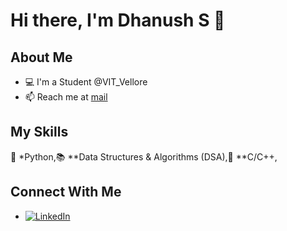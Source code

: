 # Hi there, I'm Dhanush S 👋

## About Me
- 💻 I'm a Student @VIT_Vellore
- 📫 Reach me at [mail](dhanushsun10@gmail.com)

## My Skills
 🐍 *Python,📚 **Data Structures & Algorithms (DSA),🔧 **C/C++,

## Connect With Me
- [![LinkedIn](https://img.shields.io/badge/LinkedIn-0077B5?style=flat&logo=linkedin&logoColor=white)](www.linkedin.com/in/dhanush-s-27a495322)
